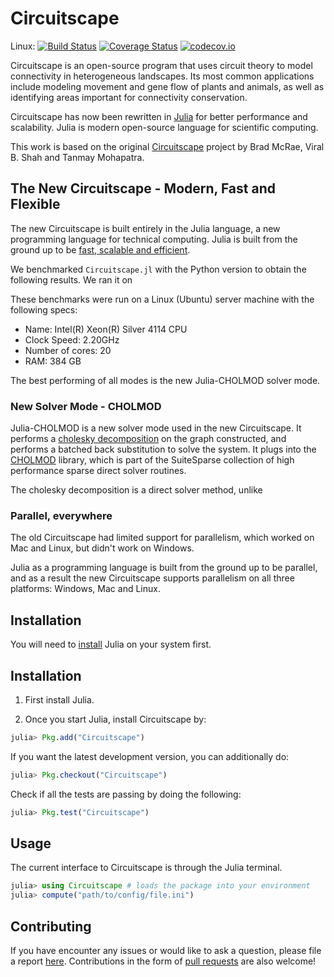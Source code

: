 # Circuitscape

Linux: [![Build Status](https://travis-ci.org/ranjanan/Circuitscape.jl.svg?branch=master)](https://travis-ci.org/ranjanan/Circuitscape.jl)
[![Coverage Status](https://coveralls.io/repos/ranjanan/Circuitscape.jl/badge.svg?branch=master&service=github)](https://coveralls.io/github/ranjanan/Circuitscape.jl?branch=master)
[![codecov.io](http://codecov.io/github/ranjanan/Circuitscape.jl/coverage.svg?branch=master)](http://codecov.io/github/ranjanan/Circuitscape.jl?branch=master)

Circuitscape is an open-source program that uses circuit theory to model connectivity 
in heterogeneous landscapes. Its most common applications include modeling movement and gene flow 
of plants and animals, as well as identifying areas important for connectivity conservation. 

Circuitscape has now been rewritten in [Julia](https://julialang.org) for better performance and scalability. Julia is modern open-source language for scientific computing. 

This work is based on the original [Circuitscape](https://github.com/Circuitscape/Circuitscape) project by Brad McRae, Viral B. Shah 
and Tanmay Mohapatra. 

## The New Circuitscape - Modern, Fast and Flexible 

The new Circuitscape is built entirely in the Julia language, a new
programming language for technical computing. Julia is built from the
ground up to be [fast, scalable and efficient](http://julialang.org/benchmarks).

We benchmarked `Circuitscape.jl` with the Python version to obtain the
following results. We ran it on 

These benchmarks were run on a Linux (Ubuntu) server machine with the following specs: 
* Name: Intel(R) Xeon(R) Silver 4114 CPU 
* Clock Speed: 2.20GHz
* Number of cores: 20  
* RAM: 384 GB

The best performing of all modes is the new Julia-CHOLMOD solver mode. 

### New Solver Mode - CHOLMOD

Julia-CHOLMOD is a new solver mode used in the new Circuitscape. It performs a [cholesky
decomposition]() on the graph constructed, and performs a batched back substitution
to solve the system. It plugs into the [CHOLMOD]() library, which is part of the
SuiteSparse collection of high performance sparse direct solver routines. 

The cholesky decomposition is a direct solver method, unlike 

### Parallel, everywhere 

The old Circuitscape had limited support for parallelism, which worked on Mac and
Linux, but didn't work on Windows. 

Julia as a programming language is built from the ground up to be parallel,
and as a result the new Circuitscape supports parallelism on all three
platforms: Windows, Mac and Linux. 

## Installation 

You will need to [install](https://julialang.org/downloads/) Julia on your system first. 

## Installation

1. First install Julia. 

2. Once you start Julia, install Circuitscape by: 

```julia
julia> Pkg.add("Circuitscape")
```

If you want the latest development version, you can additionally do: 

```julia
julia> Pkg.checkout("Circuitscape")
```

Check if all the tests are passing by doing the following:

```julia
julia> Pkg.test("Circuitscape")
```

## Usage

The current interface to Circuitscape is through the Julia terminal. 

```julia
julia> using Circuitscape # loads the package into your environment
julia> compute("path/to/config/file.ini")
```

## Contributing

If you have encounter any issues or would like to ask a question, please file 
a report [here](https://github.com/ranjanan/Circuitscape.jl/issues).
Contributions in the form of 
[pull requests](https://github.com/ranjanan/Circuitscape.jl/pulls) are also welcome! 
